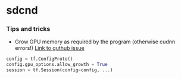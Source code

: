 # sdcnd

### Tips and tricks
* Grow GPU memory as required by the program (otherwise cudnn errors!) 
[Link to guthub issue](https://github.com/tensorflow/tensorflow/issues/6698)
```python
config = tf.ConfigProto()
config.gpu_options.allow_growth = True
session = tf.Session(config=config, ...)
```
